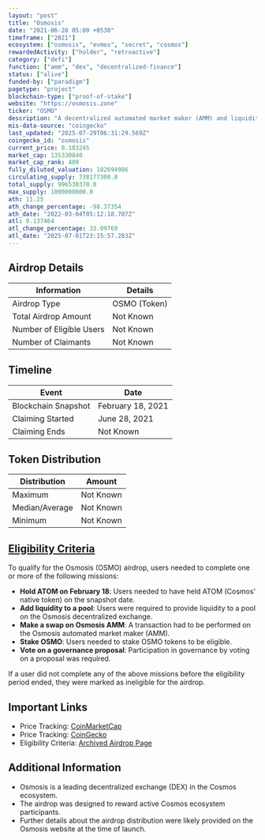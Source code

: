 ```yaml
---
layout: "post"
title: "Osmosis"
date: "2021-06-28 05:00 +0530"
timeframe: ["2021"]
ecosystem: ["osmosis", "evmos", "secret", "cosmos"]
rewardedActivity: ["holder", "retroactive"]
category: ["defi"]
function: ["amm", "dex", "decentralized-finance"]
status: ["alive"]
funded-by: ["paradigm"]
pagetype: "project"
blockchain-type: ["proof-of-stake"]
website: "https://osmosis.zone"
ticker: "OSMO"
description: "A decentralized automated market maker (AMM) and liquidity hub for the Cosmos ecosystem."
mis-data-source: "coingecko"
last_updated: "2025-07-29T06:31:29.569Z"
coingecko_id: "osmosis"
current_price: 0.183245
market_cap: 135330840
market_cap_rank: 409
fully_diluted_valuation: 182694986
circulating_supply: 738177300.0
total_supply: 996530370.0
max_supply: 1000000000.0
ath: 11.25
ath_change_percentage: -98.37354
ath_date: "2022-03-04T05:12:18.707Z"
atl: 0.137464
atl_change_percentage: 33.09769
atl_date: "2025-07-01T23:15:57.283Z"
---
```


## Airdrop Details

| Information              | Details      |
| ------------------------ | ------------ |
| Airdrop Type             | OSMO (Token) |
| Total Airdrop Amount     | Not Known    |
| Number of Eligible Users | Not Known    |
| Number of Claimants      | Not Known    |

## Timeline

| Event               | Date              |
| ------------------- | ----------------- |
| Blockchain Snapshot | February 18, 2021 |
| Claiming Started    | June 28, 2021     |
| Claiming Ends       | Not Known         |

## Token Distribution

| Distribution   | Amount    |
| -------------- | --------- |
| Maximum        | Not Known |
| Median/Average | Not Known |
| Minimum        | Not Known |

## [Eligibility Criteria](https://web.archive.org/web/20210707063335/https://app.osmosis.zone/airdrop)

To qualify for the Osmosis (OSMO) airdrop, users needed to complete one or more of the following missions:

- **Hold ATOM on February 18**: Users needed to have held ATOM (Cosmos' native token) on the snapshot date.
- **Add liquidity to a pool**: Users were required to provide liquidity to a pool on the Osmosis decentralized exchange.
- **Make a swap on Osmosis AMM**: A transaction had to be performed on the Osmosis automated market maker (AMM).
- **Stake OSMO**: Users needed to stake OSMO tokens to be eligible.
- **Vote on a governance proposal**: Participation in governance by voting on a proposal was required.

If a user did not complete any of the above missions before the eligibility period ended, they were marked as ineligible for the airdrop.

## Important Links

- Price Tracking: [CoinMarketCap](https://coinmarketcap.com/currencies/osmosis/)
- Price Tracking: [CoinGecko](https://www.coingecko.com/en/coins/osmosis)
- Eligibility Criteria: [Archived Airdrop Page](https://web.archive.org/web/20210707063335/https://app.osmosis.zone/airdrop)

## Additional Information

- Osmosis is a leading decentralized exchange (DEX) in the Cosmos ecosystem.
- The airdrop was designed to reward active Cosmos ecosystem participants.
- Further details about the airdrop distribution were likely provided on the Osmosis website at the time of launch.
